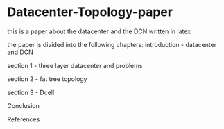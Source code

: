 # Datacenter-Topology-paper
this is a paper about the datacenter and the DCN written in latex

the paper is divided into the following chapters:
introduction - datacenter and DCN

section 1 - three layer datacenter and problems

section 2 - fat tree topology

section 3 - Dcell

Conclusion

References
